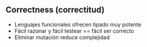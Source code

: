 ## Correctness (correctitud)

* Lenguajes funcionales ofrecen tipado muy potente
* Fácil razonar y fácil testear == fácil ser correcto
* Eliminar mutación reduce complejidad

